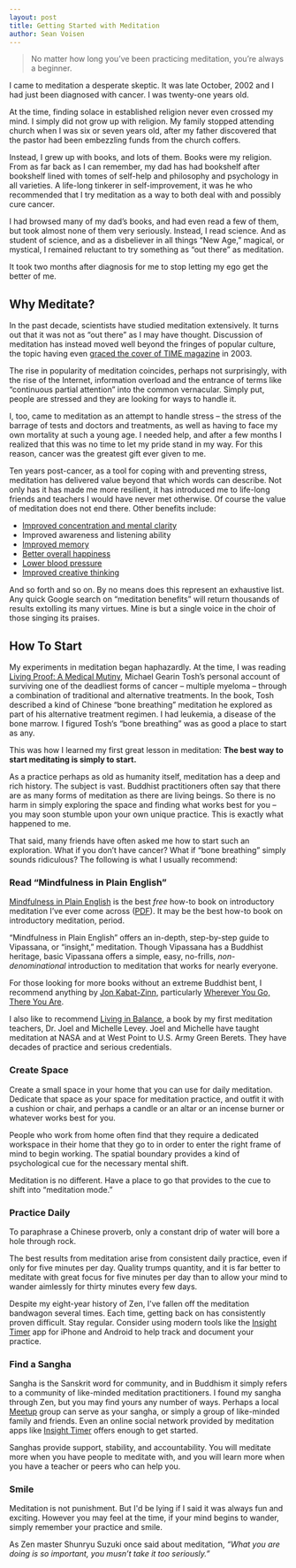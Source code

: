 ```yaml
---
layout: post
title: Getting Started with Meditation
author: Sean Voisen
---
```


> No matter how long you’ve been practicing meditation, you’re always a beginner.

<span class="lead">I came to meditation a desperate skeptic.</span> It was late October, 2002 and I had just been diagnosed with cancer. I was twenty-one years old.

At the time, finding solace in established religion never even crossed my mind. I simply did not grow up with religion. My family stopped attending church when I was six or seven years old, after my father discovered that the pastor had been embezzling funds from the church coffers.

Instead, I grew up with books, and lots of them. Books were my religion. From as far back as I can remember, my dad has had bookshelf after bookshelf lined with tomes of self-help and philosophy and psychology in all varieties. A life-long tinkerer in self-improvement, it was he who recommended that I try meditation as a way to both deal with and possibly cure cancer.

I had browsed many of my dad’s books, and had even read a few of them, but took almost none of them very seriously. Instead, I read science. And as student of science, and as a disbeliever in all things “New Age,” magical, or mystical, I remained reluctant  to try something as “out there” as meditation.

It took two months after diagnosis for me to stop letting my ego get the better of me.

## Why Meditate?

In the past decade, scientists have studied meditation extensively. It turns out that it was not as “out there” as I may have thought. Discussion of meditation has instead moved well beyond the fringes of popular culture, the topic having even [graced the cover of TIME magazine](http://www.time.com/time/covers/0,16641,20030804,00.html) in 2003.

The rise in popularity of meditation coincides, perhaps not surprisingly, with the rise of the Internet, information overload and the entrance of terms like “continuous partial attention” into the common vernacular. Simply put, people are stressed and they are looking for ways to handle it.

I, too, came to meditation as an attempt to handle stress – the stress of the barrage of tests and doctors and treatments, as well as having to face my own mortality at such a young age. I needed help, and after a few months I realized that this was no time to let my pride stand in my way. For this reason, cancer was the greatest gift ever given to me.

Ten years post-cancer, as a tool for coping with and preventing stress, meditation has delivered value beyond that which words can describe. Not only has it has made me more resilient, it has introduced me to life-long friends and teachers I would have never met otherwise. Of course the value of meditation does not end there. Other benefits include:

* [Improved concentration and mental clarity](http://www.time.com/time/health/article/0,8599,2008914,00.html)
* Improved awareness and listening ability
* [Improved memory](http://well.blogs.nytimes.com/2011/01/28/how-meditation-may-change-the-brain/)
* [Better overall happiness](http://abcnews.go.com/US/meditation-wiring-brain-happiness/story?id=14180253)
* [Lower blood pressure](http://www.npr.org/2008/08/21/93796200/to-lower-blood-pressure-open-up-and-say-om)
* [Improved creative thinking](http://www.sciencedaily.com/releases/2012/04/120419102317.htm)

And so forth and so on. By no means does this represent an exhaustive list. Any quick Google search on “meditation benefits” will return thousands of results extolling its many virtues. Mine is but a single voice in the choir of those singing its praises.

## How To Start

My experiments in meditation began haphazardly. At the time, I was reading [Living Proof: A Medical Mutiny](http://www.amazon.com/Living-Proof-Medical-Michael-Gearin-Tosh/dp/1416577513), Michael Gearin Tosh’s personal account of surviving one of the deadliest forms of cancer – multiple myeloma – through a combination of traditional and alternative treatments. In the book, Tosh described a kind of Chinese “bone breathing” meditation he explored as part of his alternative treatment regimen. I had leukemia, a disease of the bone marrow. I figured Tosh‘s “bone breathing” was as good a place to start as any.

This was how I learned my first great lesson in meditation: **The best way to start meditating is simply to start.**

As a practice perhaps as old as humanity itself, meditation has a deep and rich history. The subject is vast. Buddhist practitioners often say that there are as many forms of meditation as there are living beings. So there is no harm in simply exploring the space and finding what works best for you – you may soon stumble upon your own unique practice. This is exactly what happened to me.

That said, many friends have often asked me how to start such an exploration. What if you don’t have cancer? What if “bone breathing” simply sounds ridiculous? The following is what I usually recommend:

### Read “Mindfulness in Plain English”

[Mindfulness in Plain English](http://www.urbandharma.org/udharma4/mpe1-4.html) is the best *free* how-to book on introductory meditation I’ve ever come across ([PDF](http://www.urbandharma.org/pdf/mindfulness_in_plain_english.pdf)). It may be the best how-to book on introductory meditation, period.

“Mindfulness in Plain English” offers an in-depth, step-by-step guide to Vipassana, or “insight,” meditation. Though Vipassana has a Buddhist heritage, basic Vipassana offers a simple, easy, no-frills, *non-denominational* introduction to meditation that works for nearly everyone.

For those looking for more books without an extreme Buddhist bent, I recommend anything by [Jon Kabat-Zinn](http://en.wikipedia.org/wiki/Jon_Kabat-Zinn), particularly [Wherever You Go, There You Are](http://www.amazon.com/Wherever-You-There-Are-ROUGH/dp/1401307787/). 

I also like to recommend [Living in Balance](http://www.amazon.com/Living-Balance-Approach-Wholeness-Fragmented/dp/157324032X), a book by my first meditation teachers, Dr. Joel and Michelle Levey. Joel and Michelle have taught meditation at NASA and at West Point to U.S. Army Green Berets. They have decades of practice and serious credentials.

### Create Space

Create a small space in your home that you can use for daily meditation. Dedicate that space as your space for meditation practice, and outfit it with a cushion or chair, and perhaps a candle or an altar or an incense burner or whatever works best for you.

People who work from home often find that they require a dedicated workspace in their home that they go to in order to enter the right frame of mind to begin working. The spatial boundary provides a kind of psychological cue for the necessary mental shift.

Meditation is no different. Have a place to go that provides to the cue to shift into “meditation mode.”

### Practice Daily

To paraphrase a Chinese proverb, only a constant drip of water will bore a hole through rock.

The best results from meditation arise from consistent daily practice, even if only for five minutes per day. Quality trumps quantity, and it is far better to meditate with great focus for five minutes per day than to allow your mind to wander aimlessly for thirty minutes every few days.

Despite my eight-year history of Zen, I've fallen off the meditation bandwagon several times. Each time, getting back on has consistently proven difficult. Stay regular. Consider using modern tools like the [Insight Timer](https://insighttimer.com/) app for iPhone and Android to help track and document your practice.

### Find a Sangha

Sangha is the Sanskrit word for community, and in Buddhism it simply refers to a community of like-minded meditation practitioners. I found my sangha through Zen, but you may find yours any number of ways. Perhaps a local [Meetup](http://www.meetup.com/) group can serve as your sangha, or simply a group of like-minded family and friends. Even an online social network provided by meditation apps like [Insight Timer](https://insighttimer.com/) offers enough to get started.

Sanghas provide support, stability, and accountability. You will meditate more when you have people to meditate with, and you will learn more when you have a teacher or peers who can help you.

### Smile

Meditation is not punishment. But I'd be lying if I said it was always fun and exciting. However you may feel at the time, if your mind begins to wander, simply remember your practice and smile.

As Zen master Shunryu Suzuki once said about meditation, *“What you are doing is so important, you musn’t take it too seriously.”*


